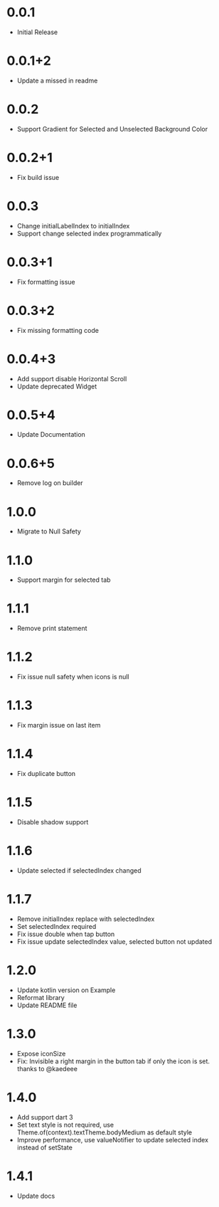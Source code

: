 # 0.0.1

* Initial Release

# 0.0.1+2

* Update a missed in readme

# 0.0.2

* Support Gradient for Selected and Unselected Background Color

# 0.0.2+1

* Fix build issue

# 0.0.3

* Change initialLabelIndex to initialIndex
* Support change selected index programmatically

# 0.0.3+1

* Fix formatting issue

# 0.0.3+2

* Fix missing formatting code

# 0.0.4+3

* Add support disable Horizontal Scroll
* Update deprecated Widget

# 0.0.5+4

* Update Documentation

# 0.0.6+5

* Remove log on builder

# 1.0.0

* Migrate to Null Safety

# 1.1.0

* Support margin for selected tab

# 1.1.1

* Remove print statement

# 1.1.2

* Fix issue null safety when icons is null

# 1.1.3

* Fix margin issue on last item

# 1.1.4

* Fix duplicate button

# 1.1.5

* Disable shadow support

# 1.1.6

* Update selected if selectedIndex changed

# 1.1.7

* Remove initialIndex replace with selectedIndex
* Set selectedIndex required
* Fix issue double when tap button
* Fix issue update selectedIndex value, selected button not updated

# 1.2.0

* Update kotlin version on Example
* Reformat library
* Update README file

# 1.3.0

* Expose iconSize
* Fix: Invisible a right margin in the button tab if only the icon is set. thanks to @kaedeee

# 1.4.0

* Add support dart 3
* Set text style is not required, use Theme.of(context).textTheme.bodyMedium as default style
* Improve performance, use valueNotifier to update selected index instead of setState

# 1.4.1
* Update docs